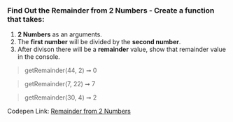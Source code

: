 ### Find Out the Remainder from 2 Numbers - Create a function that takes: 

1. **2 Numbers** as an arguments. 
1. The **first number** will be divided by the **second number**.
1. After divison there will be a **remainder** value, show that remainder value in the console.

> getRemainder(44, 2) ➞ 0 

> getRemainder(7, 22) ➞ 7

> getRemainder(30, 4) ➞ 2

Codepen Link: [Remainder from 2 Numbers](https://codepen.io/naveencoder/pen/yrEdKG?editors=0012)